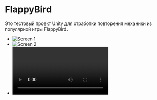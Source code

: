 # FlappyBird
 
Это тестовый проект Unity для отработки повторения механики из популярной игры FlappyBird.

- ![Screen 1](https://github.com/lengrab/FlappyBird/raw/main/Assets/Screens/1.PNG)
- ![Screen 2](https://github.com/lengrab/FlappyBird/raw/main/Assets/Screens/2.PNG)
- ![Video 1](https://github.com/lengrab/FlappyBird/raw/main/Assets/Screens/movie_002.mp4)
